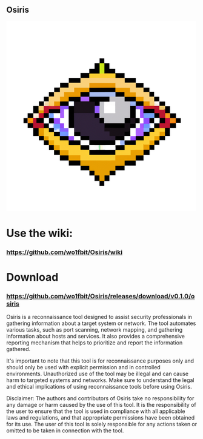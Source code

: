 ## Osiris

![logo](./media/osiris2.png)

# Use the wiki:
### https://github.com/wo1fbit/Osiris/wiki
# Download
### https://github.com/wo1fbit/Osiris/releases/download/v0.1.0/osiris

Osiris is a reconnaissance tool designed to assist security professionals in gathering information about a target system or network. The tool automates various tasks, such as port scanning, network mapping, and gathering information about hosts and services. It also provides a comprehensive reporting mechanism that helps to prioritize and report the information gathered.

It's important to note that this tool is for reconnaissance purposes only and should only be used with explicit permission and in controlled environments. Unauthorized use of the tool may be illegal and can cause harm to targeted systems and networks. Make sure to understand the legal and ethical implications of using reconnaissance tools before using Osiris.

Disclaimer: The authors and contributors of Osiris take no responsibility for any damage or harm caused by the use of this tool. It is the responsibility of the user to ensure that the tool is used in compliance with all applicable laws and regulations, and that appropriate permissions have been obtained for its use. The user of this tool is solely responsible for any actions taken or omitted to be taken in connection with the tool.
